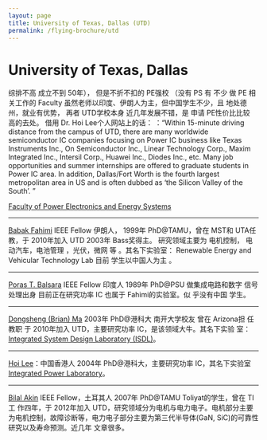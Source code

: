 ```yaml
---
layout: page
title: University of Texas, Dallas (UTD)
permalink: /flying-brochure/utd
---
```

# University of Texas, Dallas

综排不高
成立不到 50年）， 但是不折不扣的 PE强校 （没有 PS 有 不少 做 PE 相关工作的 Faculty 虽然老师以印度、伊朗人为主，但中国学生不少，且 地处德
州，就业有优势， 再者 UTD学校本身 近几年发展不错，是 申请 PE性价比比较
高的去处。 借用 Dr. Hoi Lee个人网站上的话： ：“Within 15-minute driving distance from the campus of UTD, there are many worldwide semiconductor IC companies focusing on Power IC business like Texas Instruments Inc., On Semiconductor Inc., Linear Technology Corp., Maxim Integrated Inc., Intersil Corp., Huawei Inc., Diodes Inc., etc. Many job opportunities and summer internships are offered to graduate students in Power IC area. In addition, Dallas/Fort Worth is the fourth largest metropolitan area in US and is often dubbed as ‘the Silicon Valley of the South’. ”


[Faculty of Power Electronics and Energy Systems](https://ece.utdallas.edu/people/faculty/#)

---
[Babak Fahimi](https://ece.utdallas.edu/staff/babak-fahimi/) IEEE Fellow 伊朗人， 1999年 PhD@TAMU，曾在 MST和 UTA任教，于 2010年加入 UTD 2003年 Bass奖得主。 研究领域主要为 电机控制，
电动汽车，电池管理 ，光伏，微网 等 。其名下实验室： Renewable Energy and Vehicular Technology Lab 目前 学生以中国人为主 。

---
[Poras T. Balsara](https://personal.utdallas.edu/~poras/) IEEE Fellow 印度人 1989年 PhD@PSU 做集成电路和数字
信号处理出身 目前正在研究功率 IC 也属于 Fahimi的实验室。似 乎没有中国
学生。

---
[Dongsheng (Brian) Ma](https://ece.utdallas.edu/staff/brian-dongsheng-ma/) 2003年 PhD@港科大 南开大学校友 曾在 Arizona担
任教职 于 2010年加入 UTD，主要研究功率 IC，是该领域大牛。其名下实验
室： [Integrated System Design Laboratory (ISDL)](https://ecs.utdallas.edu/research/researchlabs/isdl/)。


---
[Hoi Lee](https://personal.utdallas.edu/~hoilee/)：中国香港人 2004年 PhD@港科大，主要研究功率 IC，其名下实验室
[Integrated Power Laboratory](https://personal.utdallas.edu/~hoilee/grp.htm)。

---
[Bilal Akin](https://personal.utdallas.edu/~bilal.akin/) IEEE Fellow，土耳其人 2007年 PhD@TAMU Toliyat的学生，曾在 TI工
作四年，于 2012年加入 UTD，研究领域分为电机与电力电子。电机部分主要为电机控制，故障诊断等，电力电子部分主要为第三代半导体(GaN, SiC)的可靠性研究以及寿命预测。近几年
文章很多。

